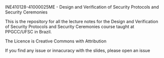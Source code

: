 INE410128-41000025ME - Design and Verification of Security Protocols and Security Ceremonies

This is the repository for all the lecture notes for the Design and Verification of Security Protocols and Security Ceremonies course taught at PPGCC/UFSC in Brazil.

The Licence is Creative Commons with Attribution

If you find any issue or innacuracy with the slides, please open an issue 
